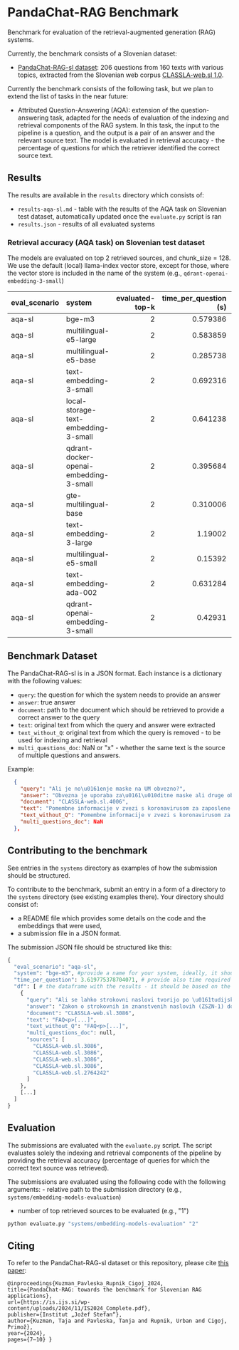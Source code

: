 # PandaChat-RAG Benchmark

Benchmark for evaluation of the retrieval-augmented generation (RAG) systems.

Currently, the benchmark consists of a Slovenian dataset:
- [PandaChat-RAG-sl dataset](data/eval_datasets/PandaChat-RAG-si/pandachat-rag-si-dataset.json): 206 questions from 160 texts with various topics, extracted from the Slovenian web corpus [CLASSLA-web.sl 1.0](
http://hdl.handle.net/11356/1882).

Currently the benchmark consists of the following task, but we plan to extend the list of tasks in the near future:
- Attributed Question-Answering (AQA): extension of the question-answering task, adapted for the needs of evaluation of the indexing and retrieval components of the RAG system. In this task, the input to the pipeline is a question, and the output is a pair of an answer and the relevant source text. The model is evaluated in retrieval accuracy - the percentage of questions for which the retriever identified the correct source text.

## Results

The results are available in the `results` directory which consists of:
- `results-aqa-sl.md` - table with the results of the AQA task on Slovenian test dataset, automatically updated once the `evaluate.py` script is ran
- `results.json` - results of all evaluated systems

### Retrieval accuracy (AQA task) on Slovenian test dataset

The models are evaluated on top 2 retrieved sources, and chunk_size = 128. We use the default (local) llama-index vector store, except for those, where the vector store is included in the name of the system (e.g., `qdrant-openai-embedding-3-small`)

| eval_scenario   | system                                 |   evaluated-top-k |   time_per_question (s) |   correct_retrieval_count |   correct_retrieval_per |
|:----------------|:---------------------------------------|------------------:|------------------------:|--------------------------:|------------------------:|
| aqa-sl          | bge-m3                                 |                 2 |                0.579386 |                       206 |                100      |
| aqa-sl          | multilingual-e5-large                  |                 2 |                0.583859 |                       206 |                100      |
| aqa-sl          | multilingual-e5-base                   |                 2 |                0.285738 |                       205 |                 99.5146 |
| aqa-sl          | text-embedding-3-small                 |                 2 |                0.692316 |                       205 |                 99.5146 |
| aqa-sl          | local-storage-text-embedding-3-small   |                 2 |                0.641238 |                       205 |                 99.5146 |
| aqa-sl          | qdrant-docker-openai-embedding-3-small |                 2 |                0.395684 |                       205 |                 99.5146 |
| aqa-sl          | gte-multilingual-base                  |                 2 |                0.310006 |                       204 |                 99.0291 |
| aqa-sl          | text-embedding-3-large                 |                 2 |                1.19002  |                       204 |                 99.0291 |
| aqa-sl          | multilingual-e5-small                  |                 2 |                0.15392  |                       203 |                 98.5437 |
| aqa-sl          | text-embedding-ada-002                 |                 2 |                0.631284 |                       203 |                 98.5437 |
| aqa-sl          | qdrant-openai-embedding-3-small        |                 2 |                0.42931  |                       199 |                 96.6019 |

## Benchmark Dataset

The PandaChat-RAG-sl is in a JSON format. Each instance is a dictionary with the following values:
- `query`: the question for which the system needs to provide an answer
- `answer`: true answer
- `document`: path to the document which should be retrieved to provide a correct answer to the query
- `text`: original text from which the query and answer were extracted
- `text_without_Q`: original text from which the query is removed - to be used for indexing and retrieval
- `multi_questions_doc`: NaN or "x" - whether the same text is the source of multiple questions and answers.


Example:
```json
  {
    "query": "Ali je no\u0161enje maske na UM obvezno?",
    "answer": "Obvezna je uporaba za\u0161\u010ditne maske ali druge oblike za\u0161\u010dite ustnega in nosnega predela obraza v zaprtem javnem prostoru. Obvezno je tudi razku\u017eevanje rok.",
    "document": "CLASSLA-web.sl.4006",
    "text": "Pomembne informacije v zvezi s koronavirusom za zaposlene UM<p>Datum objave: 20. 11. 2020<p>Vpra\u0161anja v zvezi s koronavirusom SARS-CoV-2 za zaposlene<p>Ali je no\u0161enje maske na UM obvezno?<p>Obvezna je uporaba za\u0161\u010ditne maske ali druge oblike za\u0161\u010dite ustnega in nosnega predela obraza v zaprtem javnem prostoru. Obvezno je tudi razku\u017eevanje rok.<p>OBRAZLO\u017dITEV:<p>Obveza no\u0161enja za\u0161\u010ditnih mask je dolo\u010dena Odlok o za\u010dasnih ukrepih za zmanj\u0161anje tveganja oku\u017ebe in \u0161irjenja oku\u017ebe z virusom SARS-CoV-2 (Uradni list RS, \u0161t. 124/20, 135/20 in 143/20). [...]",
    "text_without_Q": "Pomembne informacije v zvezi s koronavirusom za zaposlene UM<p>Datum objave: 20. 11. 2020<p>Vpra\u0161anja v zvezi s koronavirusom SARS-CoV-2 za zaposlene<p><p>Obvezna je uporaba za\u0161\u010ditne maske ali druge oblike za\u0161\u010dite ustnega in nosnega predela obraza v zaprtem javnem prostoru. Obvezno je tudi razku\u017eevanje rok.<p>OBRAZLO\u017dITEV:<p>Obveza no\u0161enja za\u0161\u010ditnih mask je dolo\u010dena Odlok o za\u010dasnih ukrepih za zmanj\u0161anje tveganja oku\u017ebe in \u0161irjenja oku\u017ebe z virusom SARS-CoV-2 (Uradni list RS, \u0161t. 124/20, 135/20 in 143/20).[...]",
    "multi_questions_doc": NaN
  },
```

## Contributing to the benchmark

See entries in the `systems` directory as examples of how the submission should be structured.

To contribute to the benchmark, submit an entry in a form of a directory to the `systems` directory (see existing examples there). Your directory should consist of:
- a README file which provides some details on the code and the embeddings that were used, 
- a submission file in a JSON format.

The submission JSON file should be structured like this:
```python
{
  "eval_scenario": "aqa-sl", 
  "system": "bge-m3", #provide a name for your system, ideally, it should be the same as the name of your submission folder
  "time_per_question": 3.619775378704071, # provide also time required for the system to provide an answer (in seconds, per question)
  "df": [ # the dataframe with the results - it should be based on the benchmark dataframe, with the following column added: "sources": list of retrieved sources
    {
      "query": "Ali se lahko strokovni naslovi tvorijo po \u0161tudijskih smereh/usmeritvah?",
      "answer": "Zakon o strokovnih in znanstvenih naslovih (ZSZN-1) dolo\u010da, da se lahko strokovni naslov tvori tudi po smereh/usmeritvah.",
      "document": "CLASSLA-web.sl.3086",
      "text": "FAQ<p>[...]",
      "text_without_Q": "FAQ<p>[...]",
      "multi_questions_doc": null,
      "sources": [
        "CLASSLA-web.sl.3086",
        "CLASSLA-web.sl.3086",
        "CLASSLA-web.sl.3086",
        "CLASSLA-web.sl.3086",
        "CLASSLA-web.sl.2764242"
      ]
    },
	[...]
  ]
}
```

## Evaluation

The submissions are evaluated with the `evaluate.py` script. The script evaluates solely the indexing and retrieval components of the pipeline by providing the retrieval accuracy (percentage of queries for which the correct text source was retrieved).

The submissions are evaluated using the following code with the following arguments: - relative path to the submission directory (e.g., `systems/embedding-models-evaluation`)
- number of top retrieved sources to be evaluated (e.g., "1")

```python
python evaluate.py "systems/embedding-models-evaluation" "2"
```

## Citing

To refer to the PandaChat-RAG-sl dataset or this repository, please cite [this paper](https://is.ijs.si/wp-content/uploads/2024/10/SCAI_2024_paper_0538.pdf):
```
@inproceedings{Kuzman_Pavleska_Rupnik_Cigoj_2024,
title={PandaChat-RAG: towards the benchmark for Slovenian RAG applications},
url={https://is.ijs.si/wp-content/uploads/2024/11/IS2024_Complete.pdf},
publisher={Institut „Jožef Stefan“},
author={Kuzman, Taja and Pavleska, Tanja and Rupnik, Urban and Cigoj, Primož},
year={2024},
pages={7–10} }

```
